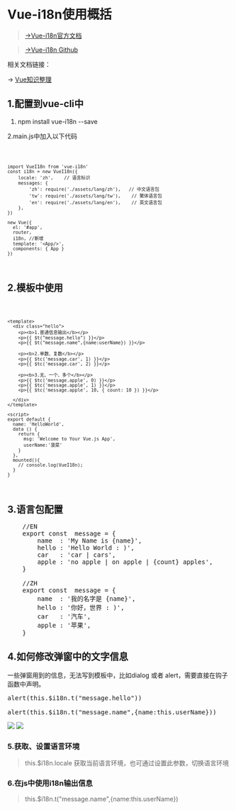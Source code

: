 # Vue-i18n使用概括 #
> [→Vue-i18n官方文档](http://kazupon.github.io/vue-i18n/en/)

> [→Vue-i18n Github](https://github.com/kazupon/vue-i18n)

相关文档链接：

→ [Vue知识整理](https://github.com/Mr-xue/vue-doc-share)

## 1.配置到vue-cli中 ##
1. npm install vue-i18n --save

2.main.js中加入以下代码

<code>

	import VueI18n from 'vue-i18n'
	const i18n = new VueI18n({
	    locale: 'zh',    // 语言标识
	    messages: {
	        'zh': require('./assets/lang/zh'),   // 中文语言包
	        'tw': require('./assets/lang/tw'),    // 繁体语言包
	        'en': require('./assets/lang/en'),    // 英文语言包
	    },
	})

	new Vue({
	  el: '#app',
	  router,
	  i18n, //新增
	  template: '<App/>',
	  components: { App }
	})

</code>


## 2.模板中使用 ##

<code>

	<template>
	  <div class="hello">
	    <p><b>1.普通信息输出</b></p>
	    <p>{{ $t("message.hello") }}</p>
	    <p>{{ $t("message.name",{name:userName}) }}</p>
	
	    <p><b>2.单数、复数</b></p>
	    <p>{{ $tc('message.car', 1) }}</p>
	    <p>{{ $tc('message.car', 2) }}</p>
	
	    <p><b>3.无、一个、多个</b></p>
	    <p>{{ $tc('message.apple', 0) }}</p>
	    <p>{{ $tc('message.apple', 1) }}</p>
	    <p>{{ $tc('message.apple', 10, { count: 10 }) }}</p>
	
	  </div>
	</template>
	
	<script>
	export default {
	  name: 'HelloWorld',
	  data () {
	    return {
	      msg: 'Welcome to Your Vue.js App',
	      userName:'菠菜'
	    }
	  },
	  mounted(){
	    // console.log(VueI18n);
	  }
	}

</code>

## 3.语言包配置 ##
<pre>
	//EN
	export const  message = {
		name  : 'My Name is {name}',
		hello : 'Hello World : )',
		car   : 'car | cars',
		apple : 'no apple | on apple | {count} apples',
	}

	//ZH
	export const  message = {
		name  : '我的名字是 {name}',
		hello : '你好，世界 : )',
		car   : '汽车',
		apple : '苹果',
	}
</pre>

## 4.如何修改弹窗中的文字信息 ##

一些弹窗用到的信息，无法写到模板中，比如dialog 或者 alert，需要直接在钩子函数中声明。

<pre>
alert(this.$i18n.t("message.hello"))

alert(this.$i18n.t("message.name",{name:this.userName}))
</pre>

![](https://i.imgur.com/rPAFvjI.png)
![](https://i.imgur.com/cDPK8Fl.png)

### 5.获取、设置语言环境 ###

> this.$i18n.locale 获取当前语言环境，也可通过设置此参数，切换语言环境

### 6.在js中使用i18n输出信息 ###

> this.$i18n.t("message.name",{name:this.userName})